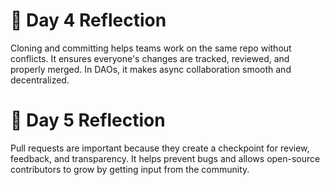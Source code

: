 # 🧠 Day 4 Reflection

Cloning and committing helps teams work on the same repo without conflicts. It ensures everyone's changes are tracked, reviewed, and properly merged. In DAOs, it makes async collaboration smooth and decentralized.

# 🧠 Day 5 Reflection

Pull requests are important because they create a checkpoint for review, feedback, and transparency. It helps prevent bugs and allows open-source contributors to grow by getting input from the community.
